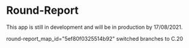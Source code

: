 # Round-Report
This app is still in development and will be in production by 17/08/2021.


round-report_map_id="5ef80f0325514b92"
switched branches to C.20